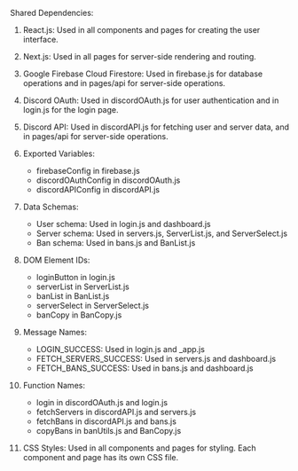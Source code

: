 Shared Dependencies:

1. React.js: Used in all components and pages for creating the user interface.

2. Next.js: Used in all pages for server-side rendering and routing.

3. Google Firebase Cloud Firestore: Used in firebase.js for database operations and in pages/api for server-side operations.

4. Discord OAuth: Used in discordOAuth.js for user authentication and in login.js for the login page.

5. Discord API: Used in discordAPI.js for fetching user and server data, and in pages/api for server-side operations.

6. Exported Variables:
   - firebaseConfig in firebase.js
   - discordOAuthConfig in discordOAuth.js
   - discordAPIConfig in discordAPI.js

7. Data Schemas:
   - User schema: Used in login.js and dashboard.js
   - Server schema: Used in servers.js, ServerList.js, and ServerSelect.js
   - Ban schema: Used in bans.js and BanList.js

8. DOM Element IDs:
   - loginButton in login.js
   - serverList in ServerList.js
   - banList in BanList.js
   - serverSelect in ServerSelect.js
   - banCopy in BanCopy.js

9. Message Names:
   - LOGIN_SUCCESS: Used in login.js and _app.js
   - FETCH_SERVERS_SUCCESS: Used in servers.js and dashboard.js
   - FETCH_BANS_SUCCESS: Used in bans.js and dashboard.js

10. Function Names:
    - login in discordOAuth.js and login.js
    - fetchServers in discordAPI.js and servers.js
    - fetchBans in discordAPI.js and bans.js
    - copyBans in banUtils.js and BanCopy.js

11. CSS Styles: Used in all components and pages for styling. Each component and page has its own CSS file.